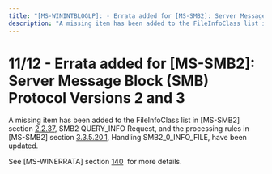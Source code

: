 ```yaml
---
title: "[MS-WININTBLOGLP]: - Errata added for [MS-SMB2]: Server Message Block (SMB) Protocol Versions 2 and 3"
description: "A missing item has been added to the FileInfoClass list in [MS-SMB2] section 2.2.37, SMB2 QUERY_INFO Request, and the processing rules in"
---
```


# 11/12 - Errata added for [MS-SMB2]: Server Message Block (SMB) Protocol Versions 2 and 3

<p> </p>
<p>A missing item has been added to the FileInfoClass list in
[MS-SMB2] section <span><a href="/openspecs/windows_protocols/MS-SMB2/d623b2f7-a5cd-4639-8cc9-71fa7d9f9ba9">2.2.37</a></span>,
SMB2 QUERY_INFO Request, and the processing rules in [MS-SMB2] section <span><a href="/openspecs/windows_protocols/MS-SMB2/d64e0451-64a2-425a-848e-52a7dddab7b9">3.3.5.20.1</a></span>,
Handling SMB2_0_INFO_FILE, have been updated. </p>

<p>See [MS-WINERRATA] section <span><a href="/openspecs/windows_protocols/MS-WINERRATA/2cdafcfa-ce51-426a-9678-630a505a1a35">140</a></span> 
for more details.</p>


                